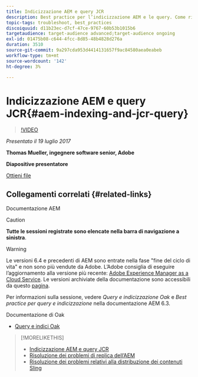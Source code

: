 ```yaml
---
title: Indicizzazione AEM e query JCR
description: Best practice per l’indicizzazione AEM e le query. Come risolvere i problemi relativi alle query in AEM e come configurare e gestire gli indici.
topic-tags: troubleshoot, best_practices
discoiquuid: d11b23ec-d7cf-47ce-9767-60b53b1015b6
targetaudience: target-audience advanced;target-audience ongoing
exl-id: 01475b08-c644-4fcc-8d85-48b4828d276a
duration: 3510
source-git-commit: 9a297cda953d4414131657f9ac84580aea0eabeb
workflow-type: tm+mt
source-wordcount: '142'
ht-degree: 3%

---
```


# Indicizzazione AEM e query JCR{#aem-indexing-and-jcr-query}

>[!VIDEO](https://video.tv.adobe.com/v/19133/?quality=9)

*Presentato il 19 luglio 2017*

**Thomas Mueller, ingegnere software senior, Adobe**

**Diapositive presentatore**

[Ottieni file](assets/aem-gems-aem-indexing-and-jcr-query.pdf)

## Collegamenti correlati {#related-links}

Documentazione AEM

>[!CAUTION]
>
>**Tutte le sessioni registrate sono elencate nella barra di navigazione a sinistra**.

>[!WARNING]
>
>Le versioni 6.4 e precedenti di AEM sono entrate nella fase &quot;fine del ciclo di vita&quot; e non sono più vendute da Adobe.  L’Adobe consiglia di eseguire l’aggiornamento alla versione più recente: [Adobe Experience Manager as a Cloud Service](https://experienceleague.adobe.com/docs/experience-manager-cloud-service.html?lang=it).  Le versioni archiviate della documentazione sono accessibili da questo [pagina](https://experienceleague.adobe.com/docs/experience-manager-release-information/aem-release-updates/previous-updates/aem-previous-versions.html?lang=it).
>
>Per informazioni sulla sessione, vedere *Query e indicizzazione Oak* e *Best practice per query e indicizzazione* nella documentazione AEM 6.3.

Documentazione di Oak

* [Query e indici Oak](https://experienceleague.adobe.com/docs/experience-manager-65/deploying/deploying/queries-and-indexing.html?lang=it)

<!--
[Get back to the Overview](https://helpx.adobe.com/experience-manager/kt/eseminars/gems/aem-index.html)
-->

>[!MORELIKETHIS]
>
>* [Indicizzazione AEM e query JCR](aem-indexing-jcr-query.md)
>* [Risoluzione dei problemi di replica dell’AEM](aem-troubleshooting-aem-replication.md)
>* [Risoluzione dei problemi relativi alla distribuzione dei contenuti Sling](aem-troubleshooting-sling.md)
<!-- 
>* linking to helpx, removed for now [Adobe Experience Manager: AEM 6.x Maintenance Tasks](https://helpx.adobe.com/experience-manager/kt/eseminars/ccoo-aem-Aug-register.html)
-->
